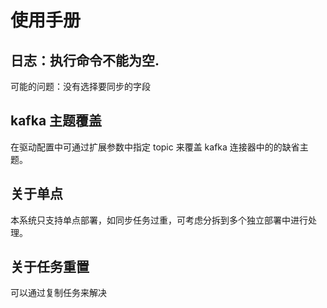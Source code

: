# 使用手册

## 日志：执行命令不能为空.

可能的问题：没有选择要同步的字段

## kafka 主题覆盖

在驱动配置中可通过扩展参数中指定 topic 来覆盖 kafka 连接器中的的缺省主题。

## 关于单点

本系统只支持单点部署，如同步任务过重，可考虑分拆到多个独立部署中进行处理。

## 关于任务重置

可以通过复制任务来解决
